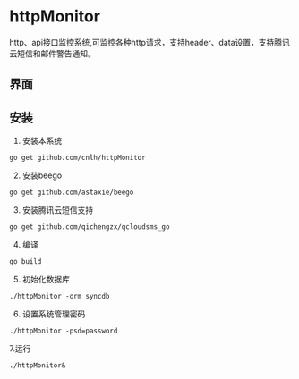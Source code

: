 # httpMonitor
http、api接口监控系统,可监控各种http请求，支持header、data设置，支持腾讯云短信和邮件警告通知。
## 界面

## 安装

1. 安装本系统

```
go get github.com/cnlh/httpMonitor
```

2. 安装beego

```
go get github.com/astaxie/beego
```

3. 安装腾讯云短信支持

```
go get github.com/qichengzx/qcloudsms_go
```
4. 编译

```
go build
```

5. 初始化数据库
```
./httpMonitor -orm syncdb
```

6. 设置系统管理密码

```
./httpMonitor -psd=password
```

7.运行
```
./httpMonitor&
```

